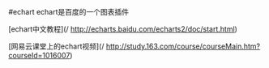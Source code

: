#echart
echart是百度的一个图表插件

[echart中文教程](/ http://echarts.baidu.com/echarts2/doc/start.html)

[网易云课堂上的echart视频](/ http://study.163.com/course/courseMain.htm?courseId=1016007)

